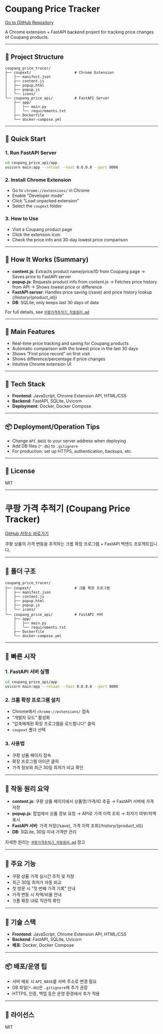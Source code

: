 # Coupang Price Tracker

[Go to GitHub Repository](https://github.com/ZeuPark/PriceTracker)

A Chrome extension + FastAPI backend project for tracking price changes of Coupang products.

---

## 📁 Project Structure

```
coupang_price_tracer/
├── coupext/                    # Chrome Extension
│   ├── manifest.json
│   ├── content.js
│   ├── popup.html
│   ├── popup.js
│   └── icons/
└── coupang_price_api/          # FastAPI Server
    ├── app/
    │   ├── main.py
    │   └── requirements.txt
    ├── Dockerfile
    └── docker-compose.yml
```

---

## 🚀 Quick Start

### 1. Run FastAPI Server
```bash
cd coupang_price_api/app
uvicorn main:app --reload --host 0.0.0.0 --port 8000
```

### 2. Install Chrome Extension
- Go to `chrome://extensions/` in Chrome
- Enable "Developer mode"
- Click "Load unpacked extension"
- Select the `coupext` folder

### 3. How to Use
- Visit a Coupang product page
- Click the extension icon
- Check the price info and 30-day lowest price comparison

---

## 🔄 How It Works (Summary)

- **content.js**: Extracts product name/price/ID from Coupang page → Saves price to FastAPI server
- **popup.js**: Requests product info from content.js → Fetches price history from API → Shows lowest price or difference
- **FastAPI server**: Handles price saving (/save) and price history lookup (/history/{product_id})
- **DB**: SQLite, only keeps last 30 days of data

For full details, see [`쿠팡가격추적기_작동원리.md`](./쿠팡가격추적기_작동원리.md)

---

## 🎨 Main Features
- Real-time price tracking and saving for Coupang products
- Automatic comparison with the lowest price in the last 30 days
- Shows "First price record" on first visit
- Shows difference/percentage if price changes
- Intuitive Chrome extension UI

---

## 🔧 Tech Stack
- **Frontend**: JavaScript, Chrome Extension API, HTML/CSS
- **Backend**: FastAPI, SQLite, Uvicorn
- **Deployment**: Docker, Docker Compose

---

## 📦 Deployment/Operation Tips
- Change `API_BASE` to your server address when deploying
- Add DB files (`*.db`) to `.gitignore`
- For production: set up HTTPS, authentication, backups, etc.

---

## 📄 License
MIT

---

# 쿠팡 가격 추적기 (Coupang Price Tracker)

[GitHub 저장소 바로가기](https://github.com/ZeuPark/PriceTracker)

쿠팡 상품의 가격 변동을 추적하는 크롬 확장 프로그램 + FastAPI 백엔드 프로젝트입니다.

---

## 📁 폴더 구조

```
coupang_price_tracer/
├── coupext/                    # 크롬 확장 프로그램
│   ├── manifest.json
│   ├── content.js
│   ├── popup.html
│   ├── popup.js
│   └── icons/
└── coupang_price_api/          # FastAPI 서버
    ├── app/
    │   ├── main.py
    │   └── requirements.txt
    ├── Dockerfile
    └── docker-compose.yml
```

---

## 🚀 빠른 시작

### 1. FastAPI 서버 실행
```bash
cd coupang_price_api/app
uvicorn main:app --reload --host 0.0.0.0 --port 8000
```

### 2. 크롬 확장 프로그램 설치
- Chrome에서 `chrome://extensions/` 접속
- "개발자 모드" 활성화
- "압축해제된 확장 프로그램을 로드합니다" 클릭
- `coupext` 폴더 선택

### 3. 사용법
- 쿠팡 상품 페이지 접속
- 확장 프로그램 아이콘 클릭
- 가격 정보와 최근 30일 최저가 비교 확인

---

## 🔄 작동 원리 요약

- **content.js**: 쿠팡 상품 페이지에서 상품명/가격/ID 추출 → FastAPI 서버에 가격 저장
- **popup.js**: 팝업에서 상품 정보 요청 → API로 가격 이력 조회 → 최저가 여부/차액 표시
- **FastAPI 서버**: 가격 저장(/save), 가격 이력 조회(/history/{product_id})
- **DB**: SQLite, 30일 이내 가격만 관리

자세한 원리는 [`쿠팡가격추적기_작동원리.md`](./쿠팡가격추적기_작동원리.md) 참고

---

## 🎨 주요 기능
- 쿠팡 상품 가격 실시간 추적 및 저장
- 최근 30일 최저가 자동 비교
- 첫 방문 시 "첫 번째 가격 기록" 안내
- 가격 변동 시 차액/비율 안내
- 크롬 확장 UI로 직관적 확인

---

## 🔧 기술 스택
- **Frontend**: JavaScript, Chrome Extension API, HTML/CSS
- **Backend**: FastAPI, SQLite, Uvicorn
- **배포**: Docker, Docker Compose

---

## 📦 배포/운영 팁
- 서버 배포 시 `API_BASE`를 서버 주소로 변경 필요
- DB 파일(`*.db`)은 `.gitignore`에 추가 권장
- HTTPS, 인증, 백업 등은 운영 환경에서 추가 적용

---

## 📄 라이선스
MIT 